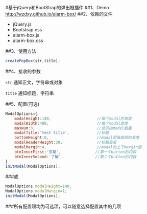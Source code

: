 #基于jQuery和BootStrap的弹出框插件
##1、Demo
http://wzdxy.github.io/alarm-box/
##2、依赖的文件
- jQuery.js
- Bootstrap.css
- alarm-box.js
- alarm-box.css

##3、使用方法
```js
createPopBox(str,title);
```
##4、接收的参数

`str` 通知正文，字符串或对象

`title` 通知标题，字符串

##5、配置(可选)
```js
ModalOptions={
    modalHeight:140,                    //每个modal的高度
    modalWidth:400,                     //每个modal宽度
    maxNum:3,                           //显示的modal数量
    modalTitle:'test title',            //标题
    bottomHeight:0,                     //modal距离底部的高度
    modalHeaderHeight:30,               //标题高度
    modalMargin:4,                      //modal的上下margin值
    btnInnerFirst:'忽略',               //第一个button的内容
    btnInnerSecond:'了解',              //第二个button的内容
}
initModal(ModalOptions);
```
###或
```js
ModalOptions.modalHeight=140;
ModalOptions.modalMargin=1;
initModal(ModalOptions);
```
###所有配置项均为可选项，可以随意选择配置其中的几项